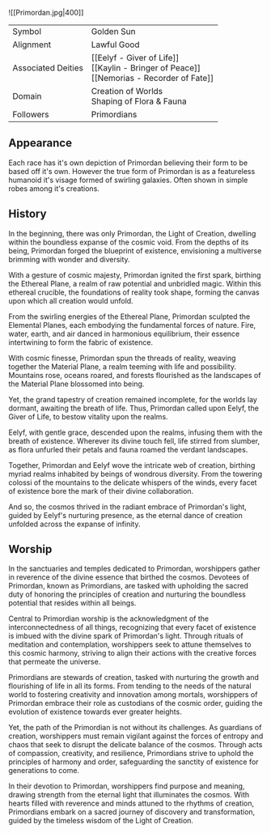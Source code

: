 ![[Primordan.jpg|400]]

|                    |                                                                                                   |
| ------------------ | ------------------------------------------------------------------------------------------------- |
| Symbol             | Golden Sun                                                                                        |
| Alignment          | Lawful Good                                                                                       |
| Associated Deities | [[Eelyf - Giver of Life]]<br>[[Kaylin - Bringer of Peace]]<br>[[Nemorias - Recorder of Fate]]<br> |
| Domain             | Creation of Worlds<br>Shaping of Flora & Fauna <br>                                               |
| Followers          | Primordians                                                                                       |


## Appearance

Each race has it's own depiction of Primordan believing their form to be based off it's own. However the true form of Primordan is as a featureless humanoid it's visage formed of swirling galaxies. Often shown in simple robes among it's creations.

## History
  
In the beginning, there was only Primordan, the Light of Creation, dwelling within the boundless expanse of the cosmic void. From the depths of its being, Primordan forged the blueprint of existence, envisioning a multiverse brimming with wonder and diversity.

With a gesture of cosmic majesty, Primordan ignited the first spark, birthing the Ethereal Plane, a realm of raw potential and unbridled magic. Within this ethereal crucible, the foundations of reality took shape, forming the canvas upon which all creation would unfold.

From the swirling energies of the Ethereal Plane, Primordan sculpted the Elemental Planes, each embodying the fundamental forces of nature. Fire, water, earth, and air danced in harmonious equilibrium, their essence intertwining to form the fabric of existence.

With cosmic finesse, Primordan spun the threads of reality, weaving together the Material Plane, a realm teeming with life and possibility. Mountains rose, oceans roared, and forests flourished as the landscapes of the Material Plane blossomed into being.

Yet, the grand tapestry of creation remained incomplete, for the worlds lay dormant, awaiting the breath of life. Thus, Primordan called upon Eelyf, the Giver of Life, to bestow vitality upon the realms.

Eelyf, with gentle grace, descended upon the realms, infusing them with the breath of existence. Wherever its divine touch fell, life stirred from slumber, as flora unfurled their petals and fauna roamed the verdant landscapes.

Together, Primordan and Eelyf wove the intricate web of creation, birthing myriad realms inhabited by beings of wondrous diversity. From the towering colossi of the mountains to the delicate whispers of the winds, every facet of existence bore the mark of their divine collaboration.

And so, the cosmos thrived in the radiant embrace of Primordan's light, guided by Eelyf's nurturing presence, as the eternal dance of creation unfolded across the expanse of infinity.

## Worship
  
In the sanctuaries and temples dedicated to Primordan, worshippers gather in reverence of the divine essence that birthed the cosmos. Devotees of Primordan, known as Primordians, are tasked with upholding the sacred duty of honoring the principles of creation and nurturing the boundless potential that resides within all beings.

Central to Primordian worship is the acknowledgment of the interconnectedness of all things, recognizing that every facet of existence is imbued with the divine spark of Primordan's light. Through rituals of meditation and contemplation, worshippers seek to attune themselves to this cosmic harmony, striving to align their actions with the creative forces that permeate the universe.

Primordians are stewards of creation, tasked with nurturing the growth and flourishing of life in all its forms. From tending to the needs of the natural world to fostering creativity and innovation among mortals, worshippers of Primordan embrace their role as custodians of the cosmic order, guiding the evolution of existence towards ever greater heights.

Yet, the path of the Primordian is not without its challenges. As guardians of creation, worshippers must remain vigilant against the forces of entropy and chaos that seek to disrupt the delicate balance of the cosmos. Through acts of compassion, creativity, and resilience, Primordians strive to uphold the principles of harmony and order, safeguarding the sanctity of existence for generations to come.

In their devotion to Primordan, worshippers find purpose and meaning, drawing strength from the eternal light that illuminates the cosmos. With hearts filled with reverence and minds attuned to the rhythms of creation, Primordians embark on a sacred journey of discovery and transformation, guided by the timeless wisdom of the Light of Creation.